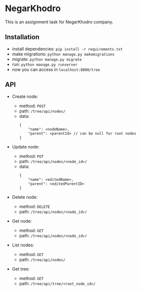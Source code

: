 # NegarKhodro

This is an assignment task for NegarKhodro company.

## Installation

- install dependencies: `pip install -r requirements.txt`
- make migrations: `python manage.py makemigrations`
- migrate: `python manage.py migrate`
- run: `python manage.py runserver`
- now you can access in `localhost:8000/tree`

## API

- Create node:
    - method: `POST`
    - path: `/tree/api/nodes/`
    - data:
        ```jsonc
        {
            "name": <nodeName>,
            "parent": <parentId> // can be null for root nodes
        }
        ```

- Update node:
    - method: `PUT`
    - path: `/tree/api/nodes/<node_id>/`
    - data:
        ```jsonc
        {
            "name": <editedName>,
            "parent": <editedParentID>
        }
        ```

- Delete node:
    - method: `DELETE`
    - path: `/tree/api/nodes/<node_id>/`

- Get node:
    - method: `GET`
    - path: `/tree/api/nodes/<node_id>/`

- List nodes:
    - method: `GET`
    - path: `/tree/api/nodes/`

- Get tree:
    - method: `GET`
    - path: `/tree/api/tree/<root_node_id>/`